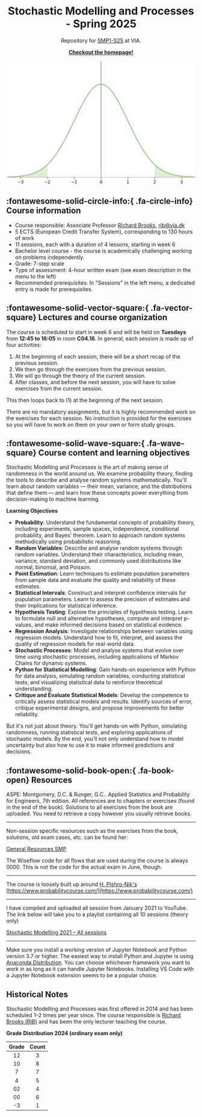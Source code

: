 <p align="center">
    <h1 align="center">Stochastic Modelling and Processes - Spring 2025</h1>
    <p align="center">Repository for <a href="https://www.via.dk/TMH/Courses/stochastic-modelling-and-processes?education=sw">SMP1-S25</a> at VIA.</p>
    <p align="center"><strong><a href="https://rbrooksdk.github.io/SMP1_25">Checkout the homepage!</a></strong></p>
</p>

<p align="center">
  <img src="figures/gaussian.png" width="500">
</p>


## :fontawesome-solid-circle-info:{ .fa-circle-info} Course information

* Course responsible: Associate Professor [Richard Brooks](https://rbrooksdk.github.io), <rib@via.dk>
* 5 ECTS (European Credit Transfer System), corresponding to 130 hours of work
* 11 sessions, each with a duration of 4 lessons, starting in week 6
* Bachelor level course - the course is academically challenging working on problems independently.
* Grade: 7-step scale
* Type of assessment: 4-hour written exam (see exam description in the menu to the left)
* Recommended prerequisites: In "Sessions" in the left menu, a dedicated entry is made for prerequisites.

## :fontawesome-solid-vector-square:{ .fa-vector-square} Lectures and course organization

The course is scheduled to start in week 6 and will be held on **Tuesdays** from **12:45 to 16:05** in room **C04.16**. In general, each session is made up of four activities:

1. At the beginning of each session, there will be a short recap of the previous session.
2. We then go through the exercises from the previous session.
3. We will go through the theory of the current session.
4. After classes, and before the next session, you will have to solve exercises from the current session.

This then loops back to (1) at the beginning of the next session.

There are no mandatory assignments, but it is highly recommended work on the exercises for each session. No instruction is provided for the exercises so you will have to work on them on your own or form study groups.

## :fontawesome-solid-wave-square:{ .fa-wave-square} Course content and learning objectives

Stochastic Modelling and Processes is the art of making sense of randomness in the world around us. We examine probability theory, finding the tools to describe and analyse random systems mathematically. You'll learn about random variables — their mean, variance, and the distributions that define them — and learn how these concepts power everything from decision-making to machine learning.

**Learning Objectives**

- **Probability**: Understand the fundamental concepts of probability theory, including experiments, sample spaces, independence, conditional probability, and Bayes' theorem. Learn to approach random systems methodically using probabilistic reasoning.
- **Random Variables**: Describe and analyse random systems through random variables. Understand their characteristics, including mean, variance, standard deviation, and commonly used distributions like normal, binomial, and Poisson.
- **Point Estimation**: Learn techniques to estimate population parameters from sample data and evaluate the quality and reliability of these estimates.
- **Statistical Intervals**: Construct and interpret confidence intervals for population parameters. Learn to assess the precision of estimates and their implications for statistical inference.
- **Hypothesis Testing**: Explore the principles of hypothesis testing. Learn to formulate null and alternative hypotheses, compute and interpret p-values, and make informed decisions based on statistical evidence.
- **Regression Analysis**: Investigate relationships between variables using regression models. Understand how to fit, interpret, and assess the quality of regression models for real-world data.
- **Stochastic Processes**: Model and analyse systems that evolve over time using stochastic processes, including applications of Markov Chains for dynamic systems.
- **Python for Statistical Modelling**: Gain hands-on experience with Python for data analysis, simulating random variables, conducting statistical tests, and visualizing statistical data to reinforce theoretical understanding.
- **Critique and Evaluate Statistical Models**: Develop the competence to critically assess statistical models and results. Identify sources of error, critique experimental designs, and propose improvements for better reliability.


But it's not just about theory. You'll get hands-on with Python, simulating randomness, running statistical tests, and exploring applications of stochastic models. By the end, you’ll not only understand how to model uncertainty but also how to use it to make informed predictions and decisions.

## :fontawesome-solid-book-open:{ .fa-book-open} Resources

ASPE: Montgomery, D.C. & Runger, G.C.. Applied Statistics and Probability for Engineers, 7th edition. All references are to chapters or exercises (found in the end of the book). Solutions to all exercises from the book are uploaded. You need to retrieve a copy however you usually retrieve books.

---

Non-session specific resources such as the exercises from the book, solutions, old exam cases, etc. can be found her:

[General Resources SMP](https://viaucdk-my.sharepoint.com/:f:/g/personal/rib_viauc_dk/Egbdbeb9oy1Oqk8hReXf2-wBibryPlLiVj2ujGdsvH5--w?e=liO02A)

The Wiseflow code for all flows that are used during the course is always 0000. This is not the code for the actual exam in June, though.

---

The course is loosely built up around [H. Pishro-Nik's](http://www.ecs.umass.edu/pishro) [https://www.probabilitycourse.com/](https://www.probabilitycourse.com/)

---

I have compiled and uploaded all session from January 2021 to YouTube. The link below will take you to a playlist containing all 10 sessions (theory only)

[Stochastic Modelling 2021 – All sessions](https://youtube.com/playlist?list=PL0bHDtI1FqFxv1ZxzsMn1sfYSxVSBbc05)

---

Make sure you install a working version of Jupyter Notebook and Python version 3.7 or higher. The easiest way to install Python and Jupyter is using [Anaconda Distribution](https://www.anaconda.com/products/distribution). You can choose whichever framework you want to work in as long as it can handle Jupyter Notebooks. Installing VS Code with a Jupyter Notebook extension seems to be a popular choice.

## Historical Notes

Stochastic Modelling and Processes was first offered in 2014 and has been scheduled 1–2 times per year since. The course responsible is [Richard Brooks (RIB)](https://rbrooksdk.github.io) and has been the only lecturer teaching the course.

<div class="center-table" markdown>

**Grade Distribution 2024 (ordinary exam only)**

| Grade | Count |
|:-----:|:-----:|
| 12    | 3     |
| 10    | 8     |
| 7     | 7    |
| 4     | 5     |
| 02    | 4     |
| 00    | 6     |
| -3    | 1     |

</div>